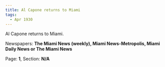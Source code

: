 ```yaml
---  
title: Al Capone returns to Miami  
tags:  
  - Apr 1930  
---  
```

  
Al Capone returns to Miami.  
  
Newspapers: **The Miami News (weekly), Miami News-Metropolis, Miami Daily News or The Miami News**  
  
Page: **1**, Section: **N/A** 
